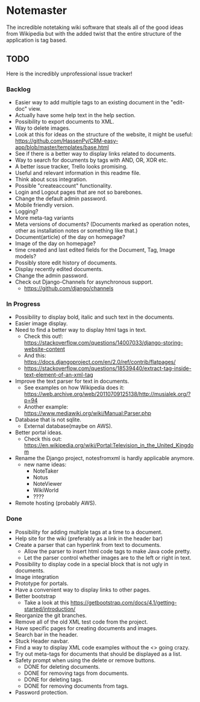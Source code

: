 # Notemaster

The incredible notetaking wiki software that steals all
of the good ideas from Wikipedia
but with the added twist that
the entire structure of the application is tag based.


## TODO
Here is the incredibly unprofessional issue tracker!
### Backlog
* Easier way to add multiple tags to an existing document in the "edit-doc" view.
* Actually have some help text in the help section.
* Possibility to export documents to XML.
* Way to delete images.
* Look at this for ideas on the structure of the website, it might be useful: https://github.com/HassenPy/CRM-easy-app/blob/master/templates/base.html
* See if there is a better way to display links related to documents.
* Way to search for documents by tags with AND, OR, XOR etc.
* A better issue tracker, Trello looks promising.
* Useful and relevant information in this readme file.
* Think about scss integration.
* Possible "createaccount" functionality.
* Login and Logout pages that are not so barebones.
* Change the default admin password.
* Mobile friendly version.
* Logging?
* More meta-tag variants
* Meta versions of documents? (Documents marked as operation notes, other as installation notes or something like that.)
* Document(article) of the day on homepage?
* Image of the day on homepage?
* time created and last edited fields for the Document, Tag, Image models?
* Possibly store edit history of documents.
* Display recently edited documents.
* Change the admin password.
* Check out Django-Channels for asynchronous support.
    * https://github.com/django/channels
### In Progress
* Possibility to display bold, italic and such text in the documents.
* Easier image display.
* Need to find a better way to display html tags in text.
    * Check this out!: https://stackoverflow.com/questions/14007033/django-storing-website-content
    * And this: https://docs.djangoproject.com/en/2.0/ref/contrib/flatpages/
    * https://stackoverflow.com/questions/18539440/extract-tag-inside-text-element-of-an-xml-tag
* Improve the text parser for text in documents.
    * See examples on how Wikipedia does it: https://web.archive.org/web/20110709125138/http://musialek.org/?p=94
    * Another example: https://www.mediawiki.org/wiki/Manual:Parser.php
* Database that is not sqlite.
    * External database(maybe on AWS).
* Better portal ideas.
    * Check this out: https://en.wikipedia.org/wiki/Portal:Television_in_the_United_Kingdom
* Rename the Django project, notesfromxml is hardly applicable anymore.
    * new name ideas:
        * NoteTaker
        * Notus
        * NoteViewer
        * WikiWorld
        * ????
* Remote hosting (probably AWS).
### Done
* Possibility for adding multiple tags at a time to a document.
* Help site for the wiki (preferably as a link in the header bar)
* Create a parser that can hyperlink from text to documents.
    * Allow the parser to insert html code tags to make Java code pretty.
    * Let the parser control whether images are to the left or right in text.
* Possibility to display code in a special block that is not ugly in documents.
* Image integration
* Prototype for portals.
* Have a convenient way to display links to other pages.
* Better bootstrap
    * Take a look at this https://getbootstrap.com/docs/4.1/getting-started/introduction/
* Reorganize the git branches.
* Remove all of the old XML test code from the project.
* Have specific pages for creating documents and images.
* Search bar in the header.
* Stuck Header navbar.
* Find a way to display XML code examples without the <> going crazy.
* Try out meta-tags for documents that should be displayed as a list.
* Safety prompt when using the delete or remove buttons.
    * DONE for deleting documents.
    * DONE for removing tags from documents.
    * DONE for deleting tags.
    * DONE for removing documents from tags.
* Password protection.
